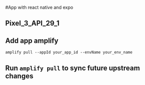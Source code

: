 #App with react native and expo

## Pixel_3_API_29_1

## Add app amplify
`amplify pull --appId your_app_id --envName your_env_name`

## Run `amplify pull` to sync future upstream changes
